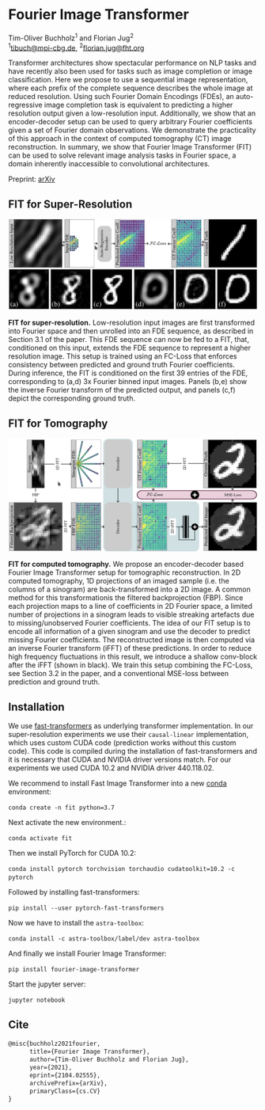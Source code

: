 # Fourier Image Transformer

Tim-Oliver Buchholz<sup>1</sup> and Florian Jug<sup>2</sup></br>
<sup>1</sup>tibuch@mpi-cbg.de, <sup>2</sup>florian.jug@fht.org

Transformer architectures show spectacular performance on NLP tasks and have recently also been used for tasks such as
image completion or image classification. Here we propose to use a sequential image representation, where each prefix of
the complete sequence describes the whole image at reduced resolution. Using such Fourier Domain Encodings (FDEs), an
auto-regressive image completion task is equivalent to predicting a higher resolution output given a low-resolution
input. Additionally, we show that an encoder-decoder setup can be used to query arbitrary Fourier coefficients given a
set of Fourier domain observations. We demonstrate the practicality of this approach in the context of computed
tomography (CT) image reconstruction. In summary, we show that Fourier Image Transformer (FIT) can be used to solve
relevant image analysis tasks in Fourier space, a domain inherently inaccessible to convolutional architectures.

Preprint: [arXiv](arXiv)

## FIT for Super-Resolution

![SRes](figs/SRes.png)

__FIT for super-resolution.__ Low-resolution input images are first transformed into Fourier space and then unrolled
into an FDE sequence, as described in Section 3.1 of the paper. This FDE sequence can now be fed to a FIT, that,
conditioned on this input, extends the FDE sequence to represent a higher resolution image. This setup is trained using
an FC-Loss that enforces consistency between predicted and ground truth Fourier coefficients. During inference, the FIT
is conditioned on the first 39 entries of the FDE, corresponding to (a,d) 3x Fourier binned input images. Panels (b,e)
show the inverse Fourier transform of the predicted output, and panels (c,f) depict the corresponding ground truth.

## FIT for Tomography

![TRec](figs/TRec.png)

__FIT for computed tomography.__ We propose an encoder-decoder based Fourier Image Transformer setup for tomographic
reconstruction. In 2D computed tomography, 1D projections of an imaged sample (i.e. the columns of a sinogram) are
back-transformed into a 2D image. A common method for this transformationis the filtered backprojection (FBP). Since
each projection maps to a line of coefficients in 2D Fourier space, a limited number of projections in a sinogram leads
to visible streaking artefacts due to missing/unobserved Fourier coefficients. The idea of our FIT setup is to encode
all information of a given sinogram and use the decoder to predict missing Fourier coefficients. The reconstructed image
is then computed via an inverse Fourier transform (iFFT) of these predictions. In order to reduce high frequency
fluctuations in this result, we introduce a shallow conv-block after the iFFT (shown in black). We train this setup
combining the FC-Loss, see Section 3.2 in the paper, and a conventional MSE-loss between prediction and ground truth.

## Installation

We use [fast-transformers](https://github.com/idiap/fast-transformers) as underlying transformer implementation. In our super-resolution experiments we use their
`causal-linear` implementation, which uses custom CUDA code (prediction works without this custom code). This code is
compiled during the installation of fast-transformers and it is necessary that CUDA and NVIDIA driver versions match.
For our experiments we used CUDA 10.2 and NVIDIA driver 440.118.02.

We recommend to install Fast Image Transformer into a new [conda](https://docs.conda.io/en/latest/miniconda.html)
environment:

`conda create -n fit python=3.7`

Next activate the new environment.:

`conda activate fit`

Then we install PyTorch for CUDA 10.2:

`conda install pytorch torchvision torchaudio cudatoolkit=10.2 -c pytorch`

Followed by installing fast-transformers:

`pip install --user pytorch-fast-transformers`

Now we have to install the `astra-toolbox`:

`conda install -c astra-toolbox/label/dev astra-toolbox`

And finally we install Fourier Image Transformer:

`pip install fourier-image-transformer`

Start the jupyter server:

`jupyter notebook`


## Cite
```
@misc{buchholz2021fourier,
      title={Fourier Image Transformer}, 
      author={Tim-Oliver Buchholz and Florian Jug},
      year={2021},
      eprint={2104.02555},
      archivePrefix={arXiv},
      primaryClass={cs.CV}
}
```
